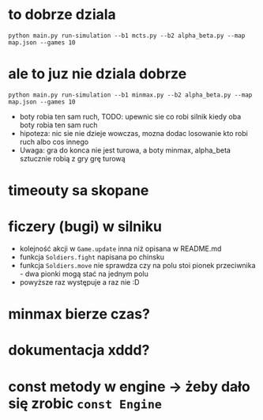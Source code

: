 
# to dobrze dziala

```
python main.py run-simulation --b1 mcts.py --b2 alpha_beta.py --map map.json --games 10
```

# ale to juz nie dziala dobrze



```
python main.py run-simulation --b1 minmax.py --b2 alpha_beta.py --map map.json --games 10
```

- boty robia ten sam ruch, TODO: upewnic sie co robi silnik kiedy oba boty robia ten sam ruch
- hipoteza: nic sie nie dzieje wowczas, mozna dodac losowanie kto robi ruch albo cos innego
- Uwaga: gra do konca nie jest turowa, a boty minmax, alpha_beta sztucznie robią z gry grę turową

# timeouty sa skopane

# ficzery (bugi) w silniku

- kolejność akcji w `Game.update` inna niż opisana w README.md
- funkcja `Soldiers.fight` napisana po chinsku
- funkcja `Soldiers.move` nie sprawdza czy na polu stoi pionek przeciwnika - dwa pionki mogą stać na jednym polu
- powyższe raz występuje a raz nie :D

# minmax bierze czas?

# dokumentacja xddd?

# const metody w engine -> żeby dało się zrobic `const Engine`
